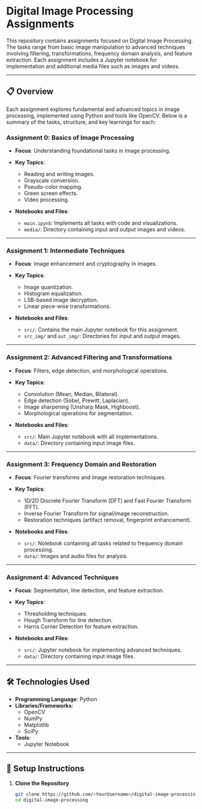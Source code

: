 # Digital Image Processing Assignments

This repository contains assignments focused on Digital Image Processing. The tasks range from basic image manipulation to advanced techniques involving filtering, transformations, frequency domain analysis, and feature extraction. Each assignment includes a Jupyter notebook for implementation and additional media files such as images and videos.

---

## 📋 Overview

Each assignment explores fundamental and advanced topics in image processing, implemented using Python and tools like OpenCV. Below is a summary of the tasks, structure, and key learnings for each:

### Assignment 0: Basics of Image Processing
- **Focus**: Understanding foundational tasks in image processing.
- **Key Topics**:
  - Reading and writing images.
  - Grayscale conversion.
  - Pseudo-color mapping.
  - Green screen effects.
  - Video processing.
  
- **Notebooks and Files**:
  - `main.ipynb`: Implements all tasks with code and visualizations.
  - `media/`: Directory containing input and output images and videos.

---

### Assignment 1: Intermediate Techniques
- **Focus**: Image enhancement and cryptography in images.
- **Key Topics**:
  - Image quantization.
  - Histogram equalization.
  - LSB-based image decryption.
  - Linear piece-wise transformations.

- **Notebooks and Files**:
  - `src/`: Contains the main Jupyter notebook for this assignment.
  - `src_img/` and `out_img/`: Directories for input and output images.

---

### Assignment 2: Advanced Filtering and Transformations
- **Focus**: Filters, edge detection, and morphological operations.
- **Key Topics**:
  - Convolution (Mean, Median, Bilateral).
  - Edge detection (Sobel, Prewitt, Laplacian).
  - Image sharpening (Unsharp Mask, Highboost).
  - Morphological operations for segmentation.

- **Notebooks and Files**:
  - `src/`: Main Jupyter notebook with all implementations.
  - `data/`: Directory containing input image files.

---

### Assignment 3: Frequency Domain and Restoration
- **Focus**: Fourier transforms and image restoration techniques.
- **Key Topics**:
  - 1D/2D Discrete Fourier Transform (DFT) and Fast Fourier Transform (FFT).
  - Inverse Fourier Transform for signal/image reconstruction.
  - Restoration techniques (artifact removal, fingerprint enhancement).

- **Notebooks and Files**:
  - `src/`: Notebook containing all tasks related to frequency domain processing.
  - `data/`: Images and audio files for analysis.

---

### Assignment 4: Advanced Techniques
- **Focus**: Segmentation, line detection, and feature extraction.
- **Key Topics**:
  - Thresholding techniques.
  - Hough Transform for line detection.
  - Harris Corner Detection for feature extraction.

- **Notebooks and Files**:
  - `src/`: Jupyter notebook for implementing advanced techniques.
  - `data/`: Directory containing input image files.

---

## 🛠️ Technologies Used

- **Programming Language**: Python
- **Libraries/Frameworks**:
  - OpenCV
  - NumPy
  - Matplotlib
  - SciPy
- **Tools**:
  - Jupyter Notebook

---

## 🚀 Setup Instructions

1. **Clone the Repository**  
   ```bash
   git clone https://github.com/<YourUsername>/digital-image-processing.git
   cd digital-image-processing
